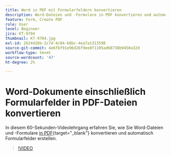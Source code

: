 ```yaml
---
title: Word in PDF mit Formularfeldern konvertieren
description: Word-Dateien und -Formulare in PDF konvertieren und automatisch Formularfelder erstellen
feature: Form, Create PDF
role: User
level: Beginner
jira: KT-9704
thumbnail: KT-9704.jpg
exl-id: 2b24426b-2c7d-4c84-b8bc-4ea7a1313598
source-git-commit: 4e6fbf91e96d26f9ee8f1105ad68738b9450a32d
workflow-type: tm+mt
source-wordcount: '47'
ht-degree: 2%

---
```


# Word-Dokumente einschließlich Formularfelder in PDF-Dateien konvertieren

In diesem 60-Sekunden-Videolehrgang erfahren Sie, wie Sie Word-Dateien und -Formulare [in PDF](https://www.adobe.com/de/acrobat/online/word-to-pdf.html){target="_blank"} konvertieren und automatisch Formularfelder erstellen.

>[!VIDEO](https://video.tv.adobe.com/v/340082?quality=12&learn=on&hidetitle=true)
